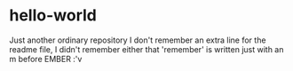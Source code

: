 # hello-world
Just another ordinary repository
I don't remember an extra line for the readme file, I didn't remember either that 'remember' is written just with an m before EMBER :'v
